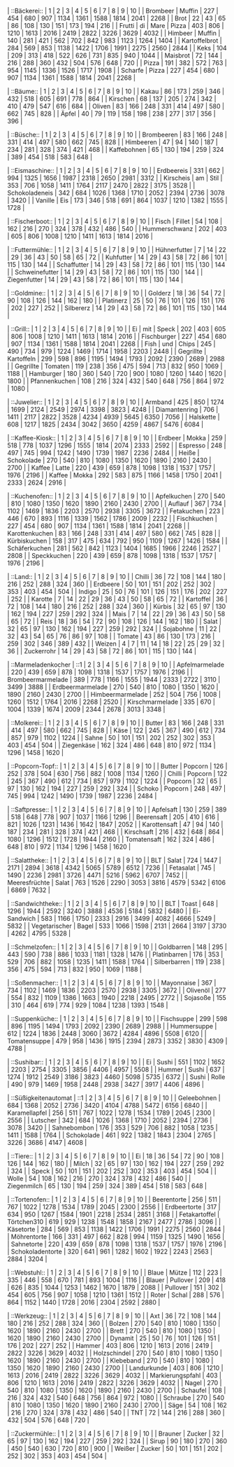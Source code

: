 | ::Bäckerei:: | 1 | 2 | 3 | 4 | 5 | 6 | 7 | 8 | 9 | 10 | 
| Brombeer | Muffin | 227 | 454 | 680 | 907 | 1134 | 1361 | 1588 | 1814 | 2041 | 2268 | 
| Brot | 22 | 43 | 65 | 86 | 108 | 130 | 151 | 173 | 194 | 216 | 
| Frutti | di | Mare | Pizza | 403 | 806 | 1210 | 1613 | 2016 | 2419 | 2822 | 3226 | 3629 | 4032 | 
| Himbeer | Muffin | 140 | 281 | 421 | 562 | 702 | 842 | 983 | 1123 | 1264 | 1404 | 
| Kartoffelbrot | 284 | 569 | 853 | 1138 | 1422 | 1706 | 1991 | 2275 | 2560 | 2844 | 
| Keks | 104 | 209 | 313 | 418 | 522 | 626 | 731 | 835 | 940 | 1044 | 
| Maisbrot | 72 | 144 | 216 | 288 | 360 | 432 | 504 | 576 | 648 | 720 | 
| Pizza | 191 | 382 | 572 | 763 | 954 | 1145 | 1336 | 1526 | 1717 | 1908 | 
| Scharfe | Pizza | 227 | 454 | 680 | 907 | 1134 | 1361 | 1588 | 1814 | 2041 | 2268 | 


| ::Bäume:: | 1 | 2 | 3 | 4 | 5 | 6 | 7 | 8 | 9 | 10 | 
| Kakau | 86 | 173 | 259 | 346 | 432 | 518 | 605 | 691 | 778 | 864 | 
| Kirschen | 68 | 137 | 205 | 274 | 342 | 410 | 479 | 547 | 616 | 684 | 
| Oliven | 83 | 166 | 248 | 331 | 414 | 497 | 580 | 662 | 745 | 828 | 
| Äpfel | 40 | 79 | 119 | 158 | 198 | 238 | 277 | 317 | 356 | 396 | 


| ::Büsche:: | 1 | 2 | 3 | 4 | 5 | 6 | 7 | 8 | 9 | 10 | 
| Brombeeren | 83 | 166 | 248 | 331 | 414 | 497 | 580 | 662 | 745 | 828 | 
| Himbeeren | 47 | 94 | 140 | 187 | 234 | 281 | 328 | 374 | 421 | 468 | 
| Kaffebohnen | 65 | 130 | 194 | 259 | 324 | 389 | 454 | 518 | 583 | 648 | 


| ::Eismaschine:: | 1 | 2 | 3 | 4 | 5 | 6 | 7 | 8 | 9 | 10 | 
| Erdbeereis | 331 | 662 | 994 | 1325 | 1656 | 1987 | 2318 | 2650 | 2981 | 3312 | 
| Kirscheis | am | Stil | 353 | 706 | 1058 | 1411 | 1764 | 2117 | 2470 | 2822 | 3175 | 3528 | 
| Schokoladeneis | 342 | 684 | 1026 | 1368 | 1710 | 2052 | 2394 | 2736 | 3078 | 3420 | 
| Vanille | Eis | 173 | 346 | 518 | 691 | 864 | 1037 | 1210 | 1382 | 1555 | 1728 | 


| ::Fischerboot:: | 1 | 2 | 3 | 4 | 5 | 6 | 7 | 8 | 9 | 10 | 
| Fisch | Fillet | 54 | 108 | 162 | 216 | 270 | 324 | 378 | 432 | 486 | 540 | 
| Hummerschwanz | 202 | 403 | 605 | 806 | 1008 | 1210 | 1411 | 1613 | 1814 | 2016 | 


| ::Futtermühle:: | 1 | 2 | 3 | 4 | 5 | 6 | 7 | 8 | 9 | 10 | 
| Hühnerfutter | 7 | 14 | 22 | 29 | 36 | 43 | 50 | 58 | 65 | 72 | 
| Kuhfutter | 14 | 29 | 43 | 58 | 72 | 86 | 101 | 115 | 130 | 144 | 
| Schaffutter | 14 | 29 | 43 | 58 | 72 | 86 | 101 | 115 | 130 | 144 | 
| Schweinefutter | 14 | 29 | 43 | 58 | 72 | 86 | 101 | 115 | 130 | 144 | 
| Ziegenfutter | 14 | 29 | 43 | 58 | 72 | 86 | 101 | 115 | 130 | 144 | 


| ::Goldmine:: | 1 | 2 | 3 | 4 | 5 | 6 | 7 | 8 | 9 | 10 | 
| Golderz | 18 | 36 | 54 | 72 | 90 | 108 | 126 | 144 | 162 | 180 | 
| Platinerz | 25 | 50 | 76 | 101 | 126 | 151 | 176 | 202 | 227 | 252 | 
| Silbererz | 14 | 29 | 43 | 58 | 72 | 86 | 101 | 115 | 130 | 144 | 


| ::Grill:: | 1 | 2 | 3 | 4 | 5 | 6 | 7 | 8 | 9 | 10 | 
| Ei | mit | Speck | 202 | 403 | 605 | 806 | 1008 | 1210 | 1411 | 1613 | 1814 | 2016 | 
| Fischburger | 227 | 454 | 680 | 907 | 1134 | 1361 | 1588 | 1814 | 2041 | 2268 | 
| Fish | und | Chips | 245 | 490 | 734 | 979 | 1224 | 1469 | 1714 | 1958 | 2203 | 2448 | 
| Gegrillte | Kartoffeln | 299 | 598 | 896 | 1195 | 1494 | 1793 | 2092 | 2390 | 2689 | 2988 | 
| Gegrillte | Tomaten | 119 | 238 | 356 | 475 | 594 | 713 | 832 | 950 | 1069 | 1188 | 
| Hamburger | 180 | 360 | 540 | 720 | 900 | 1080 | 1260 | 1440 | 1620 | 1800 | 
| Pfannenkuchen | 108 | 216 | 324 | 432 | 540 | 648 | 756 | 864 | 972 | 1080 | 


| ::Juwelier:: | 1 | 2 | 3 | 4 | 5 | 6 | 7 | 8 | 9 | 10 | 
| Armband | 425 | 850 | 1274 | 1699 | 2124 | 2549 | 2974 | 3398 | 3823 | 4248 | 
| Diamantenring | 706 | 1411 | 2117 | 2822 | 3528 | 4234 | 4939 | 5645 | 6350 | 7056 | 
| Halskette | 608 | 1217 | 1825 | 2434 | 3042 | 3650 | 4259 | 4867 | 5476 | 6084 | 


| ::Kaffee-Kiosk:: | 1 | 2 | 3 | 4 | 5 | 6 | 7 | 8 | 9 | 10 | 
| Erdbeer | Mokka | 259 | 518 | 778 | 1037 | 1296 | 1555 | 1814 | 2074 | 2333 | 2592 | 
| Espresso | 248 | 497 | 745 | 994 | 1242 | 1490 | 1739 | 1987 | 2236 | 2484 | 
| Heiße | Schokolade | 270 | 540 | 810 | 1080 | 1350 | 1620 | 1890 | 2160 | 2430 | 2700 | 
| Kaffee | Latte | 220 | 439 | 659 | 878 | 1098 | 1318 | 1537 | 1757 | 1976 | 2196 | 
| Kaffee | Mokka | 292 | 583 | 875 | 1166 | 1458 | 1750 | 2041 | 2333 | 2624 | 2916 | 


| ::Kuchenofen:: | 1 | 2 | 3 | 4 | 5 | 6 | 7 | 8 | 9 | 10 | 
| Apfelkuchen | 270 | 540 | 810 | 1080 | 1350 | 1620 | 1890 | 2160 | 2430 | 2700 | 
| Auflauf | 367 | 734 | 1102 | 1469 | 1836 | 2203 | 2570 | 2938 | 3305 | 3672 | 
| Fetakuchen | 223 | 446 | 670 | 893 | 1116 | 1339 | 1562 | 1786 | 2009 | 2232 | 
| Fischkuchen | 227 | 454 | 680 | 907 | 1134 | 1361 | 1588 | 1814 | 2041 | 2268 | 
| Karottenkuchen | 83 | 166 | 248 | 331 | 414 | 497 | 580 | 662 | 745 | 828 | 
| Kürbiskuchen | 158 | 317 | 475 | 634 | 792 | 950 | 1109 | 1267 | 1426 | 1584 | 
| Schäferkuchen | 281 | 562 | 842 | 1123 | 1404 | 1685 | 1966 | 2246 | 2527 | 2808 | 
| Speckkuchen | 220 | 439 | 659 | 878 | 1098 | 1318 | 1537 | 1757 | 1976 | 2196 | 


| ::Land:: | 1 | 2 | 3 | 4 | 5 | 6 | 7 | 8 | 9 | 10 | 
| Chilli | 36 | 72 | 108 | 144 | 180 | 216 | 252 | 288 | 324 | 360 | 
| Erdbeere | 50 | 101 | 151 | 202 | 252 | 302 | 353 | 403 | 454 | 504 | 
| Indigo | 25 | 50 | 76 | 101 | 126 | 151 | 176 | 202 | 227 | 252 | 
| Karotte | 7 | 14 | 22 | 29 | 36 | 43 | 50 | 58 | 65 | 72 | 
| Kartoffel | 36 | 72 | 108 | 144 | 180 | 216 | 252 | 288 | 324 | 360 | 
| Kürbis | 32 | 65 | 97 | 130 | 162 | 194 | 227 | 259 | 292 | 324 | 
| Mais | 7 | 14 | 22 | 29 | 36 | 43 | 50 | 58 | 65 | 72 | 
| Reis | 18 | 36 | 54 | 72 | 90 | 108 | 126 | 144 | 162 | 180 | 
| Salat | 32 | 65 | 97 | 130 | 162 | 194 | 227 | 259 | 292 | 324 | 
| Sojabohne | 11 | 22 | 32 | 43 | 54 | 65 | 76 | 86 | 97 | 108 | 
| Tomate | 43 | 86 | 130 | 173 | 216 | 259 | 302 | 346 | 389 | 432 | 
| Weizen | 4 | 7 | 11 | 14 | 18 | 22 | 25 | 29 | 32 | 36 | 
| Zuckerrohr | 14 | 29 | 43 | 58 | 72 | 86 | 101 | 115 | 130 | 144 | 


| ::Marmeladenkocher | ::1 | 2 | 3 | 4 | 5 | 6 | 7 | 8 | 9 | 10 | 
| Apfelmarmelade | 220 | 439 | 659 | 878 | 1098 | 1318 | 1537 | 1757 | 1976 | 2196 | 
| Brombeermarmelade | 389 | 778 | 1166 | 1555 | 1944 | 2333 | 2722 | 3110 | 3499 | 3888 | 
| Erdbeermarmelade | 270 | 540 | 810 | 1080 | 1350 | 1620 | 1890 | 2160 | 2430 | 2700 | 
| Himbeermarmelade | 252 | 504 | 756 | 1008 | 1260 | 1512 | 1764 | 2016 | 2268 | 2520 | 
| Kirschmarmelade | 335 | 670 | 1004 | 1339 | 1674 | 2009 | 2344 | 2678 | 3013 | 3348 | 


| ::Molkerei:: | 1 | 2 | 3 | 4 | 5 | 6 | 7 | 8 | 9 | 10 | 
| Butter | 83 | 166 | 248 | 331 | 414 | 497 | 580 | 662 | 745 | 828 | 
| Käse | 122 | 245 | 367 | 490 | 612 | 734 | 857 | 979 | 1102 | 1224 | 
| Sahne | 50 | 101 | 151 | 202 | 252 | 302 | 353 | 403 | 454 | 504 | 
| Ziegenkäse | 162 | 324 | 486 | 648 | 810 | 972 | 1134 | 1296 | 1458 | 1620 | 


| ::Popcorn-Topf:: | 1 | 2 | 3 | 4 | 5 | 6 | 7 | 8 | 9 | 10 | 
| Butter | Popcorn | 126 | 252 | 378 | 504 | 630 | 756 | 882 | 1008 | 1134 | 1260 | 
| Chilli | Popcorn | 122 | 245 | 367 | 490 | 612 | 734 | 857 | 979 | 1102 | 1224 | 
| Popcorn | 32 | 65 | 97 | 130 | 162 | 194 | 227 | 259 | 292 | 324 | 
| Schoko | Popcorn | 248 | 497 | 745 | 994 | 1242 | 1490 | 1739 | 1987 | 2236 | 2484 | 


| ::Saftpresse:: | 1 | 2 | 3 | 4 | 5 | 6 | 7 | 8 | 9 | 10 | 
| Apfelsaft | 130 | 259 | 389 | 518 | 648 | 778 | 907 | 1037 | 1166 | 1296 | 
| Beerensaft | 205 | 410 | 616 | 821 | 1026 | 1231 | 1436 | 1642 | 1847 | 2052 | 
| Karottensaft | 47 | 94 | 140 | 187 | 234 | 281 | 328 | 374 | 421 | 468 | 
| Kirschsaft | 216 | 432 | 648 | 864 | 1080 | 1296 | 1512 | 1728 | 1944 | 2160 | 
| Tomatensaft | 162 | 324 | 486 | 648 | 810 | 972 | 1134 | 1296 | 1458 | 1620 | 


| ::Salattheke:: | 1 | 2 | 3 | 4 | 5 | 6 | 7 | 8 | 9 | 10 | 
| BLT | Salat | 724 | 1447 | 2171 | 2894 | 3618 | 4342 | 5065 | 5789 | 6512 | 7236 | 
| Fetasalat | 745 | 1490 | 2236 | 2981 | 3726 | 4471 | 5216 | 5962 | 6707 | 7452 | 
| Meeresfrüchte | Salat | 763 | 1526 | 2290 | 3053 | 3816 | 4579 | 5342 | 6106 | 6869 | 7632 | 


| ::Sandwichtheke:: | 1 | 2 | 3 | 4 | 5 | 6 | 7 | 8 | 9 | 10 | 
| BLT | Toast | 648 | 1296 | 1944 | 2592 | 3240 | 3888 | 4536 | 5184 | 5832 | 6480 | 
| Ei-Sandwich | 583 | 1166 | 1750 | 2333 | 2916 | 3499 | 4082 | 4666 | 5249 | 5832 | 
| Vegetarischer | Bagel | 533 | 1066 | 1598 | 2131 | 2664 | 3197 | 3730 | 4262 | 4795 | 5328 | 


| ::Schmelzofen:: | 1 | 2 | 3 | 4 | 5 | 6 | 7 | 8 | 9 | 10 | 
| Goldbarren | 148 | 295 | 443 | 590 | 738 | 886 | 1033 | 1181 | 1328 | 1476 | 
| Platinbarren | 176 | 353 | 529 | 706 | 882 | 1058 | 1235 | 1411 | 1588 | 1764 | 
| Silberbarren | 119 | 238 | 356 | 475 | 594 | 713 | 832 | 950 | 1069 | 1188 | 


| ::Soßenmacher:: | 1 | 2 | 3 | 4 | 5 | 6 | 7 | 8 | 9 | 10 | 
| Mayonnaise | 367 | 734 | 1102 | 1469 | 1836 | 2203 | 2570 | 2938 | 3305 | 3672 | 
| Olivenöl | 277 | 554 | 832 | 1109 | 1386 | 1663 | 1940 | 2218 | 2495 | 2772 | 
| Sojasoße | 155 | 310 | 464 | 619 | 774 | 929 | 1084 | 1238 | 1393 | 1548 | 


| ::Suppenküche:: | 1 | 2 | 3 | 4 | 5 | 6 | 7 | 8 | 9 | 10 | 
| Fischsuppe | 299 | 598 | 896 | 1195 | 1494 | 1793 | 2092 | 2390 | 2689 | 2988 | 
| Hummersuppe | 612 | 1224 | 1836 | 2448 | 3060 | 3672 | 4284 | 4896 | 5508 | 6120 | 
| Tomatensuppe | 479 | 958 | 1436 | 1915 | 2394 | 2873 | 3352 | 3830 | 4309 | 4788 | 


| ::Sushibar:: | 1 | 2 | 3 | 4 | 5 | 6 | 7 | 8 | 9 | 10 | 
| Ei | Sushi | 551 | 1102 | 1652 | 2203 | 2754 | 3305 | 3856 | 4406 | 4957 | 5508 | 
| Hummer | Sushi | 637 | 1274 | 1912 | 2549 | 3186 | 3823 | 4460 | 5098 | 5735 | 6372 | 
| Sushi | Rolle | 490 | 979 | 1469 | 1958 | 2448 | 2938 | 3427 | 3917 | 4406 | 4896 | 


| ::Süßigkeitenautomat | ::1 | 2 | 3 | 4 | 5 | 6 | 7 | 8 | 9 | 10 | 
| Geleebohnen | 684 | 1368 | 2052 | 2736 | 3420 | 4104 | 4788 | 5472 | 6156 | 6840 | 
| Karamellapfel | 256 | 511 | 767 | 1022 | 1278 | 1534 | 1789 | 2045 | 2300 | 2556 | 
| Lutscher | 342 | 684 | 1026 | 1368 | 1710 | 2052 | 2394 | 2736 | 3078 | 3420 | 
| Sahnebombon | 176 | 353 | 529 | 706 | 882 | 1058 | 1235 | 1411 | 1588 | 1764 | 
| Schokolade | 461 | 922 | 1382 | 1843 | 2304 | 2765 | 3226 | 3686 | 4147 | 4608 | 


| ::Tiere:: | 1 | 2 | 3 | 4 | 5 | 6 | 7 | 8 | 9 | 10 | 
| Ei | 18 | 36 | 54 | 72 | 90 | 108 | 126 | 144 | 162 | 180 | 
| Milch | 32 | 65 | 97 | 130 | 162 | 194 | 227 | 259 | 292 | 324 | 
| Speck | 50 | 101 | 151 | 202 | 252 | 302 | 353 | 403 | 454 | 504 | 
| Wolle | 54 | 108 | 162 | 216 | 270 | 324 | 378 | 432 | 486 | 540 | 
| Ziegenmilch | 65 | 130 | 194 | 259 | 324 | 389 | 454 | 518 | 583 | 648 | 


| ::Tortenofen:: | 1 | 2 | 3 | 4 | 5 | 6 | 7 | 8 | 9 | 10 | 
| Beerentorte | 256 | 511 | 767 | 1022 | 1278 | 1534 | 1789 | 2045 | 2300 | 2556 | 
| Erdbeertorte | 317 | 634 | 950 | 1267 | 1584 | 1901 | 2218 | 2534 | 2851 | 3168 | 
| Fetakartoffel | Törtchen310 | 619 | 929 | 1238 | 1548 | 1858 | 2167 | 2477 | 2786 | 3096 | 
| Käsetorte | 284 | 569 | 853 | 1138 | 1422 | 1706 | 1991 | 2275 | 2560 | 2844 | 
| Möhrentorte | 166 | 331 | 497 | 662 | 828 | 994 | 1159 | 1325 | 1490 | 1656 | 
| Sahnetorte | 220 | 439 | 659 | 878 | 1098 | 1318 | 1537 | 1757 | 1976 | 2196 | 
| Schokoladentorte | 320 | 641 | 961 | 1282 | 1602 | 1922 | 2243 | 2563 | 2884 | 3204 | 


| ::Webstuhl:: | 1 | 2 | 3 | 4 | 5 | 6 | 7 | 8 | 9 | 10 | 
| Blaue | Mütze | 112 | 223 | 335 | 446 | 558 | 670 | 781 | 893 | 1004 | 1116 | 
| Blauer | Pullover | 209 | 418 | 626 | 835 | 1044 | 1253 | 1462 | 1670 | 1879 | 2088 | 
| Pullover | 151 | 302 | 454 | 605 | 756 | 907 | 1058 | 1210 | 1361 | 1512 | 
| Roter | Schal | 288 | 576 | 864 | 1152 | 1440 | 1728 | 2016 | 2304 | 2592 | 2880 | 


| ::Werkzeug:: | 1 | 2 | 3 | 4 | 5 | 6 | 7 | 8 | 9 | 10 | 
| Axt | 36 | 72 | 108 | 144 | 180 | 216 | 252 | 288 | 324 | 360 | 
| Bolzen | 270 | 540 | 810 | 1080 | 1350 | 1620 | 1890 | 2160 | 2430 | 2700 | 
| Brett | 270 | 540 | 810 | 1080 | 1350 | 1620 | 1890 | 2160 | 2430 | 2700 | 
| Dynamit | 25 | 50 | 76 | 101 | 126 | 151 | 176 | 202 | 227 | 252 | 
| Hammer | 403 | 806 | 1210 | 1613 | 2016 | 2419 | 2822 | 3226 | 3629 | 4032 | 
| Holzschindel | 270 | 540 | 810 | 1080 | 1350 | 1620 | 1890 | 2160 | 2430 | 2700 | 
| Klebeband | 270 | 540 | 810 | 1080 | 1350 | 1620 | 1890 | 2160 | 2430 | 2700 | 
| Landurkunde | 403 | 806 | 1210 | 1613 | 2016 | 2419 | 2822 | 3226 | 3629 | 4032 | 
| Markierungspfahl | 403 | 806 | 1210 | 1613 | 2016 | 2419 | 2822 | 3226 | 3629 | 4032 | 
| Nagel | 270 | 540 | 810 | 1080 | 1350 | 1620 | 1890 | 2160 | 2430 | 2700 | 
| Schaufel | 108 | 216 | 324 | 432 | 540 | 648 | 756 | 864 | 972 | 1080 | 
| Schraube | 270 | 540 | 810 | 1080 | 1350 | 1620 | 1890 | 2160 | 2430 | 2700 | 
| Säge | 54 | 108 | 162 | 216 | 270 | 324 | 378 | 432 | 486 | 540 | 
| TNT | 72 | 144 | 216 | 288 | 360 | 432 | 504 | 576 | 648 | 720 | 


| ::Zuckermühle:: | 1 | 2 | 3 | 4 | 5 | 6 | 7 | 8 | 9 | 10 | 
| Brauner | Zucker | 32 | 65 | 97 | 130 | 162 | 194 | 227 | 259 | 292 | 324 | 
| Sirup | 90 | 180 | 270 | 360 | 450 | 540 | 630 | 720 | 810 | 900 | 
| Weißer | Zucker | 50 | 101 | 151 | 202 | 252 | 302 | 353 | 403 | 454 | 504 | 
